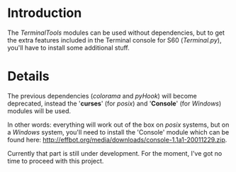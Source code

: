 # Introduction #

The _TerminalTools_ modules can be used without dependencies, but to get the extra features included in the Terminal console for S60 (_Terminal.py_), you'll have to install some additional stuff.


# Details #

The previous dependencies (_colorama_ and _pyHook_) will become deprecated, instead the '**curses**' (for _posix_) and '**Console**' (for _Windows_) modules will be used.

In other words: everything will work out of the box on _posix_ systems, but on a _Windows_ system, you'll need to install the 'Console' module which can be found here: http://effbot.org/media/downloads/console-1.1a1-20011229.zip.

Currently that part is still under development. For the moment, I've got no time to proceed with this project.